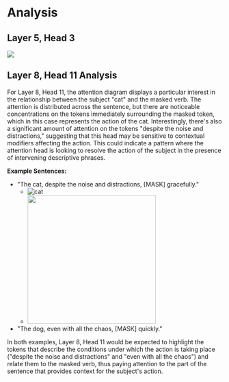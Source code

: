 # Analysis

## Layer 5, Head 3

<img src="https://i.imgur.com/KTA8wCT.png">

## Layer 8, Head 11 Analysis

For Layer 8, Head 11, the attention diagram displays a particular interest in the relationship between the subject "cat" and the masked verb. The attention is distributed across the sentence, but there are noticeable concentrations on the tokens immediately surrounding the masked token, which in this case represents the action of the cat. Interestingly, there's also a significant amount of attention on the tokens "despite the noise and distractions," suggesting that this head may be sensitive to contextual modifiers affecting the action. This could indicate a pattern where the attention head is looking to resolve the action of the subject in the presence of intervening descriptive phrases.

**Example Sentences:**
- "The cat, despite the noise and distractions, [MASK] gracefully."
  - ![cat](https://im2.ezgif.com/tmp/ezgif-2-4187aa0eca.gif)
  - <img src="https://im2.ezgif.com/tmp/ezgif-2-4187aa0eca.gif" width= "300">
- "The dog, even with all the chaos, [MASK] quickly."

In both examples, Layer 8, Head 11 would be expected to highlight the tokens that describe the conditions under which the action is taking place ("despite the noise and distractions" and "even with all the chaos") and relate them to the masked verb, thus paying attention to the part of the sentence that provides context for the subject's action.